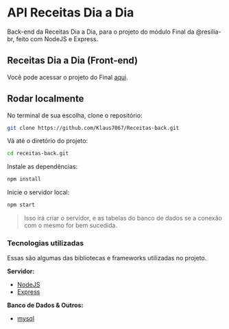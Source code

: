 #  API Receitas Dia a Dia

Back-end da Receitas Dia a Dia, para o projeto do módulo Final da @resilia-br, feito com NodeJS e Express.

## Receitas Dia a Dia (Front-end)

Você pode acessar o projeto do Final [aqui](https://github.com/Lype3d/Projeto-Receitas-Dia-aDia.git).


## Rodar localmente

No terminal de sua escolha, clone o repositório:

```bash
git clone https://github.com/Klaus7067/Receitas-back.git
```

Vá até o diretório do projeto:

```bash
cd receitas-back.git
```

Instale as dependências:

```bash
npm install
```

Inicie o servidor local:

```bash
npm start
```

> Isso irá criar o servidor, e as tabelas do banco de dados se a conexão com o mesmo for bem sucedida.

### Tecnologias utilizadas

Essas são algumas das bibliotecas e frameworks utilizadas no projeto.

**Servidor:**

- [NodeJS](https://nodejs.org/en/)
- [Express](http://expressjs.com/)

**Banco de Dados & Outros:**

- [mysql](https://www.npmjs.com/package/mysql)